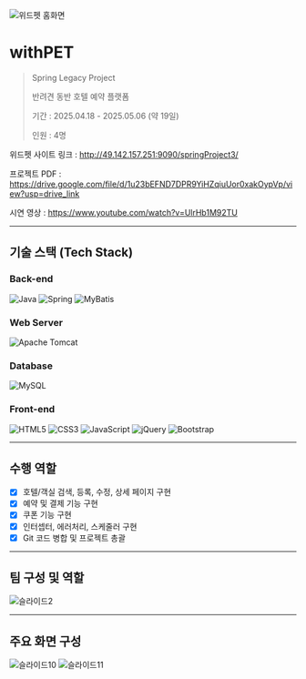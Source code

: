 ![위드펫 홈화면](https://github.com/user-attachments/assets/896d4182-8441-4c4d-b48a-73b7fb40fd6c)

# withPET
> Spring Legacy Project
>
> 반려견 동반 호텔 예약 플랫폼
> 
> 기간 : 2025.04.18 - 2025.05.06 (약 19일)
>
> 인원 : 4명

위드펫 사이트 링크 : http://49.142.157.251:9090/springProject3/

프로젝트 PDF : https://drive.google.com/file/d/1u23bEFND7DPR9YiHZqiuUor0xakOypVp/view?usp=drive_link

시연 영상 : https://www.youtube.com/watch?v=UlrHb1M92TU

---

## 기술 스택 (Tech Stack)

### Back-end  
![Java](https://img.shields.io/badge/Java-007396?style=for-the-badge&logo=openjdk&logoColor=white)
![Spring](https://img.shields.io/badge/Spring-6DB33F?style=for-the-badge&logo=spring&logoColor=white)
![MyBatis](https://img.shields.io/badge/MyBatis-000000?style=for-the-badge&logo=MyBatis&logoColor=white)

### Web Server  
![Apache Tomcat](https://img.shields.io/badge/Apache%20Tomcat-F8DC75?style=for-the-badge&logo=apachetomcat&logoColor=black)

### Database  
![MySQL](https://img.shields.io/badge/MySQL-4479A1?style=for-the-badge&logo=mysql&logoColor=white)

### Front-end  
![HTML5](https://img.shields.io/badge/HTML5-E34F26?style=for-the-badge&logo=html5&logoColor=white)
![CSS3](https://img.shields.io/badge/CSS3-1572B6?style=for-the-badge&logo=css3&logoColor=white)
![JavaScript](https://img.shields.io/badge/JavaScript-F7DF1E?style=for-the-badge&logo=javascript&logoColor=black)
![jQuery](https://img.shields.io/badge/jQuery-0769AD?style=for-the-badge&logo=jquery&logoColor=white)
![Bootstrap](https://img.shields.io/badge/Bootstrap-7952B3?style=for-the-badge&logo=bootstrap&logoColor=white)

---
## 수행 역할
- [x] 호텔/객실 검색, 등록, 수정, 상세 페이지 구현
- [x] 예약 및 결제 기능 구현
- [x] 쿠폰 기능 구현
- [x] 인터셉터, 에러처리, 스케줄러 구현
- [x] Git 코드 병합 및 프로젝트 총괄

---

## 팀 구성 및 역할
![슬라이드2](https://github.com/user-attachments/assets/1b2b4bb4-6ff2-4f37-8b7f-3635e7a551eb)

---

## 주요 화면 구성
![슬라이드10](https://github.com/user-attachments/assets/84b7dc0e-2490-4e68-b278-41f795d40c41)
![슬라이드11](https://github.com/user-attachments/assets/8cf2fdbe-e93f-46ce-bebb-fda6d155265e)


